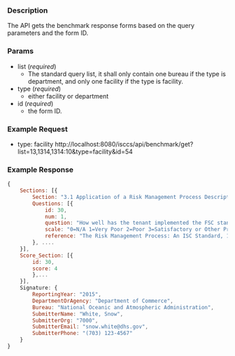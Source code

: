 ### Description  
The API gets the benchmark response forms based on the query parameters and the form ID.     
### Params
  * list (*required*)
    * The standard query list, it shall only contain one bureau if the type is department, and only one facility if the type is facility.
  * type (*required*)
    * either facility or department
  * id (*required*)
    * the form ID.

### Example Request
* type: facility
http://localhost:8080/isccs/api/benchmark/get?list=13,1314,1314:10&type=facility&id=54

### Example Response  
```javascript
{
    Sections: [{
        Section: "3.1 Application of a Risk Management Process Description of areas to be assessed: Evaluation of the facility’s application of the ISC Risk Management Process.",
        Questions: [{
            id: 30,
            num: 1,
            question: "How well has the tenant implemented the FSC standard for making decisions regarding security or do they use other internal procedures?",
            scale: "0=N/A 1=Very Poor 2=Poor 3=Satisfactory or Other Procedures 4=Good 5=Exceptional",
            reference: "The Risk Management Process: An ISC Standard, 1st Edition, August 2013, Appendix D: How to Conduct a Facility Security Committee, Section D.3, Page D-4"
        }, ....
    }],
    Score_Section: [{
        id: 30,
        score: 4
        },...
    }],
    Signature: {
        ReportingYear: "2015",
        DepartmentOrAgency: "Department of Commerce",
        Bureau: "National Oceanic and Atmospheric Administration",
        SubmitterName: "White, Snow",
        SubmitterOrg: "7000",
        SubmitterEmail: "snow.white@dhs.gov",
        SubmitterPhone: "(703) 123-4567"
    }
}